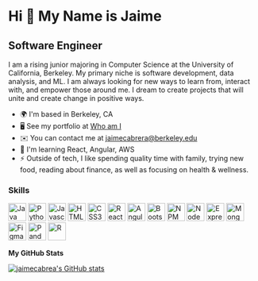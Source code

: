 Hi 👋 My Name is Jaime
======================

Software Engineer
--------------------

I am a rising junior majoring in Computer Science at the University of California, Berkeley. My primary niche is software development, data analysis, and ML. I am always looking for new ways to learn from, interact with, and empower those around me. I dream to create projects that will unite and create change in positive ways.

* 🌍  I'm based in Berkeley, CA
* 🖥️  See my portfolio at [Who am I](LINK)
* ✉️  You can contact me at [jaimecabrera@berkeley.edu](mailto:jaimecabrera@berkeley.edu)
* 🧠  I'm learning React, Angular, AWS
* ⚡  Outside of tech, I like spending quality time with family, trying new food, reading about finance, as well as focusing on health & wellness.

### Skills

<p align="left">
<a href="https://www.oracle.com/java/" target="_blank" rel="noreferrer"><img src="https://raw.githubusercontent.com/danielcranney/readme-generator/main/public/icons/skills/java-colored.svg" width="36" height="36" alt="Java" /></a>
<a href="https://www.python.org/" target="_blank" rel="noreferrer"><img src="https://raw.githubusercontent.com/danielcranney/readme-generator/main/public/icons/skills/python-colored.svg" width="36" height="36" alt="Python" /></a>
<a href="https://developer.mozilla.org/en-US/docs/Web/JavaScript" target="_blank" rel="noreferrer"><img src="https://raw.githubusercontent.com/danielcranney/readme-generator/main/public/icons/skills/javascript-colored.svg" width="36" height="36" alt="Javascript" /></a>
<a href="https://developer.mozilla.org/en-US/docs/Glossary/HTML5" target="_blank" rel="noreferrer"><img src="https://raw.githubusercontent.com/danielcranney/readme-generator/main/public/icons/skills/html5-colored.svg" width="36" height="36" alt="HTML5" /></a>
<a href="https://developer.mozilla.org/en-US/docs/Web/CSS" target="_blank" rel="noreferrer"><img src="https://raw.githubusercontent.com/danielcranney/readme-generator/main/public/icons/skills/css3-colored.svg" width="36" height="36" alt="CSS3" /></a>
<a href="https://reactjs.org/" target="_blank" rel="noreferrer"><img src="https://raw.githubusercontent.com/danielcranney/readme-generator/main/public/icons/skills/react-colored.svg" width="36" height="36" alt="React" /></a>
<a href="https://angular.io/" target="_blank" rel="noreferrer"><img src="https://raw.githubusercontent.com/danielcranney/readme-generator/main/public/icons/skills/angularjs-colored.svg" width="36" height="36" alt="Angular" /></a>
<a href="https://getbootstrap.com/" target="_blank" rel="noreferrer"><img src="https://raw.githubusercontent.com/danielcranney/readme-generator/main/public/icons/skills/bootstrap-colored.svg" width="36" height="36" alt="Bootstrap" /></a>
<a href="https://docs.npmjs.com/about-npm" target="_blank" rel="noreferrer"><img src="https://avatars.githubusercontent.com/u/6078720?s=200&v=4" width="36" height="36" alt="NPM" /></a>
<a href="https://nodejs.org/en/" target="_blank" rel="noreferrer"><img src="https://raw.githubusercontent.com/danielcranney/readme-generator/main/public/icons/skills/nodejs-colored.svg" width="36" height="36" alt="NodeJS" /></a>
<a href="https://expressjs.com/" target="_blank" rel="noreferrer"><img src="https://raw.githubusercontent.com/danielcranney/readme-generator/main/public/icons/skills/express-colored-dark.svg" width="36" height="36" alt="Express" /></a>
<a href="https://www.mongodb.com/" target="_blank" rel="noreferrer"><img src="https://raw.githubusercontent.com/danielcranney/readme-generator/main/public/icons/skills/mongodb-colored.svg" width="36" height="36" alt="MongoDB" /></a>
<a href="https://www.figma.com/" target="_blank" rel="noreferrer"><img src="https://raw.githubusercontent.com/danielcranney/readme-generator/main/public/icons/skills/figma-colored.svg" width="36" height="36" alt="Figma" /></a>
<a href="https://pandas.pydata.org/docs/getting_started/overview.html" target="_blank" rel="noreferrer"><img src="https://avatars.githubusercontent.com/u/21206976?s=200&v=4" width="36" height="36" alt="Pandas" /></a>
<a href="https://www.r-project.org/" target="_blank" rel="noreferrer"><img src="https://www.r-project.org/Rlogo.png" width="36" height="36" alt="R" /></a>
</p>

<b>My GitHub Stats</b>

<a href="http://www.github.com/jaimecabrea"><img src="https://github-readme-stats.vercel.app/api?username=jaimecabrea&show_icons=true&hide=&count_private=true&title_color=14b8a6&text_color=ffffff&icon_color=ffffff&bg_color=1c1917&hide_border=true&show_icons=true" alt="jaimecabrea's GitHub stats" /></a>



<!--
**jaimecabrea/jaimecabrea** is a ✨ _special_ ✨ repository because its `README.md` (this file) appears on your GitHub profile.

Here are some ideas to get you started:

- 🔭 I’m currently working on ...
- 🌱 I’m currently learning ...
- 👯 I’m looking to collaborate on ...
- 🤔 I’m looking for help with ...
- 💬 Ask me about ...
- 📫 How to reach me: ...
- 😄 Pronouns: ...
- ⚡ Fun fact: ...


* 🌍  I'm based in Berkeley, CA
* 🖥️  See my portfolio at [Who am I](LINK)
* ✉️  You can contact me at [jamiescc2020@gmail.com](mailto:jamiescc2020@gmail.com)
* 🚀  I'm currently working on [untStatus](http://untstatus.com)
* 🧠  I'm learning React, Angular, AWS
* 🤝  I'm open to collaborating on Websites, App Applications, and Automation projects
* ⚡  Outside of tech, I like spending quality time with family, trying new food, reading about finances, and focusing on health & wellness.

-->

